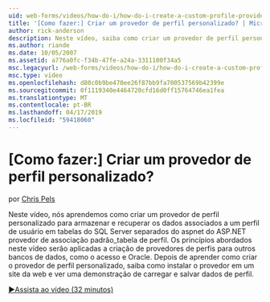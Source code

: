 ```yaml
---
uid: web-forms/videos/how-do-i/how-do-i-create-a-custom-profile-provider
title: '[Como fazer:] Criar um provedor de perfil personalizado? | Microsoft Docs'
author: rick-anderson
description: Neste vídeo, saiba como criar um provedor de perfil personalizado para armazenar e recuperar os dados associados a um perfil de usuário em tabelas do SQL Server separados de t...
ms.author: riande
ms.date: 10/05/2007
ms.assetid: a776a0fc-f34b-47fe-a24a-3311100f34a5
msc.legacyurl: /web-forms/videos/how-do-i/how-do-i-create-a-custom-profile-provider
msc.type: video
ms.openlocfilehash: d80c0b9be470ee26f87bb9fa700537569b42399e
ms.sourcegitcommit: 0f1119340e4464720cfd16d0ff15764746ea1fea
ms.translationtype: MT
ms.contentlocale: pt-BR
ms.lasthandoff: 04/17/2019
ms.locfileid: "59418060"
---
```

# <a name="how-do-i-create-a-custom-profile-provider"></a>[Como fazer:] Criar um provedor de perfil personalizado?

por [Chris Pels](https://twitter.com/chrispels)

Neste vídeo, nós aprendemos como criar um provedor de perfil personalizado para armazenar e recuperar os dados associados a um perfil de usuário em tabelas do SQL Server separados do aspnet do ASP.NET provedor de associação padrão\_tabela de perfil. Os princípios abordados neste vídeo serão aplicadas a criação de provedores de perfis para outros bancos de dados, como o acesso e Oracle. Depois de aprender como criar o provedor de perfil personalizado, saiba como instalar o provedor em um site da web e ver uma demonstração de carregar e salvar dados de perfil.

[&#9654;Assista ao vídeo (32 minutos)](https://channel9.msdn.com/Blogs/ASP-NET-Site-Videos/how-do-i-create-a-custom-profile-provider)
